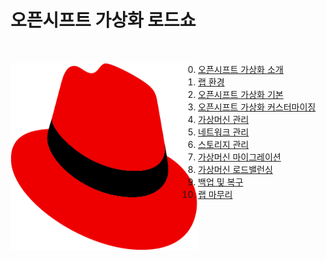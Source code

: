 # 오픈시프트 가상화 로드쇼

<br>

<img align="left" src="../common-images/Logo-Red_Hat-Hat_icon-Standard-RGB.png" width="300px" height="300px" title="100px" alt="안녕"></img>

0. [오픈시프트 가상화 소개](labs/openshift_virt_overview.md)
1. [랩 환경](labs/lab_review.md)
2. [오픈시프트 가상화 기본](labs/openshift_virt_basic.md)
3. [오픈시프트 가상화 커스터마이징](labs/openshift_virt_customization.md)
4. [가상머신 관리](labs/vm_management.md)
5. [네트워크 관리](labs/network_management.md)
6. [스토리지 관리](labs/storage_management.md)
7. [가상머신 마이그레이션](labs/vm_migration.md)
8. [가상머신 로드밸런싱](labs/vm_load_balancing.md)
9. [백업 및 복구](labs/backup_and_restore.md)
10. [랩 마무리](labs/close.md)
